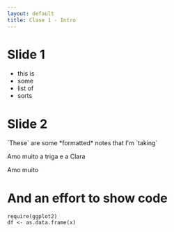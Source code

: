 ```yaml
--- 
layout: default 
title: Clase 1 - Intro 
--- 
```



# Slide 1

-   this is
-   some
-   list of
-   sorts


# Slide 2

<div class="NOTES">
`These` are some *<span class="underline">formatted</span>* notes that I'm `taking`

Amo muito a triga e a Clara

</div>

Amo muito 


# And an effort to show code

    require(ggplot2)
    df <- as.data.frame(x)

